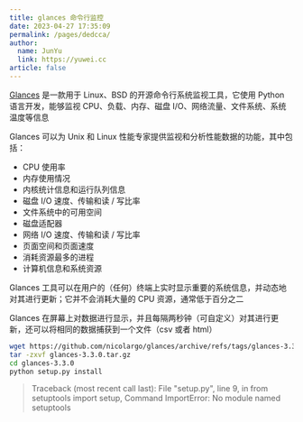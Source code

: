 ```yaml
---
title: glances 命令行监控
date: 2023-04-27 17:35:09
permalink: /pages/dedcca/
author: 
  name: JunYu
  link: https://yuwei.cc
article: false
---
```

[Glances](https://github.com/nicolargo/glances) 是一款用于 Linux、BSD 的开源命令行系统监视工具，它使用 Python 语言开发，能够监视 CPU、负载、内存、磁盘 I/O、网络流量、文件系统、系统温度等信息

Glances 可以为 Unix 和 Linux 性能专家提供监视和分析性能数据的功能，其中包括：
- CPU 使用率
- 内存使用情况
- 内核统计信息和运行队列信息
- 磁盘 I/O 速度、传输和读 / 写比率
- 文件系统中的可用空间
- 磁盘适配器
- 网络 I/O 速度、传输和读 / 写比率
- 页面空间和页面速度
- 消耗资源最多的进程
- 计算机信息和系统资源

Glances 工具可以在用户的（任何）终端上实时显示重要的系统信息，并动态地对其进行更新；它并不会消耗大量的 CPU 资源，通常低于百分之二

Glances 在屏幕上对数据进行显示，并且每隔两秒钟（可自定义）对其进行更新，还可以将相同的数据捕获到一个文件（csv 或者 html）
```bash
wget https://github.com/nicolargo/glances/archive/refs/tags/glances-3.3.0.tar.gz
tar -zxvf glances-3.3.0.tar.gz
cd glances-3.3.0
python setup.py install
```
> Traceback (most recent call last):
File "setup.py", line 9, in <module>
from setuptools import setup, Command
ImportError: No module named setuptools

